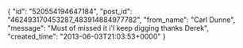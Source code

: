  {
   "id": "520554194647184",
   "post_id": "462493170453287_483914884977782",
   "from_name": "Carl Dunne",
   "message": "Must of missed it i'l keep digging thanks Derek",
   "created_time": "2013-06-03T21:03:53+0000"
 }

